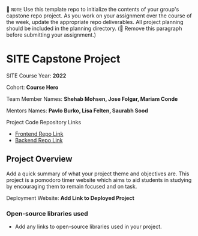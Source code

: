 📝 `NOTE` Use this template repo to initialize the contents of your group's capstone repo project. As you work on your assignment over the course of the week, update the appropriate repo deliverables. All project planning should be included in the planning directory. (🚫 Remove this paragraph before submitting your assignment.)

# SITE Capstone Project

SITE Course Year: **2022**

Cohort: **Course Hero**

Team Member Names: **Shehab Mohsen, Jose Folgar, Mariam Conde**

Mentors Names: **Pavlo Burko, Lisa Felten, Saurabh Sood**

Project Code Repository Links

* [Frontend Repo Link](https://github.com/MCF-x-Course-Hero/pomodoro-timer/tree/main/react-app/pomodoro-timer-ui)
* [Backend Repo Link](https://github.com/MCF-x-Course-Hero/pomodoro-timer/tree/main/react-app/pomodoro-timer-api)

## Project Overview

Add a quick summary of what your project theme and objectives are. 
This project is a pomodoro timer website which aims to aid students in studying by encouraging them to remain focused and on task. 

Deployment Website: **Add Link to Deployed Project**

### Open-source libraries used

- Add any links to open-source libraries used in your project.
